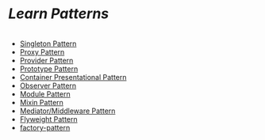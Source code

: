# **_Learn Patterns_**

<link rel=>
<div style="border-bottom: 2px solid rgba(255, 255, 255, 0.6); margin-bottom: 8px;"></div>

- [Singleton Pattern](./singleton-pattern/README.md)
- [Proxy Pattern](./proxy-pattern/README.md)
- [Provider Pattern](./provider-pattern/README.md)
- [Prototype Pattern](./prototype-pattern/README.md)
- [Container Presentational Pattern](./container-presentational-pattern/README.md)
- [Observer Pattern](./observer-pattern/README.md)
- [Module Pattern](./module-pattern/README.md)
- [Mixin Pattern](./mixin-pattern/README.md)
- [Mediator/Middleware Pattern](./mediator-middleware-pattern/README.md)
- [Flyweight Pattern](./flyweight-pattern/README.md)
- [factory-pattern](./factory-pattern/README.md)
